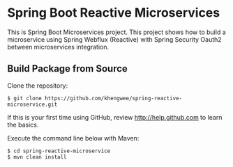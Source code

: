 # Spring Boot Reactive Microservices

This is Spring Boot Microservices project. This project shows how to build a microservice using Spring Webflux (Reactive) 
with Spring Security Oauth2 between microservices integration. 

## Build Package from Source

Clone the repository:

    $ git clone https://github.com/khengwee/spring-reactive-microservice.git

If this is your first time using GitHub, review http://help.github.com to learn the basics.

Execute the command line below with Maven:

    $ cd spring-reactive-microservice
    $ mvn clean install
   
